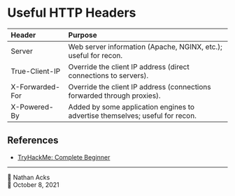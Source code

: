 # Useful HTTP Headers

| Header          | Purpose                                                                      |
|:--------------- |:---------------------------------------------------------------------------- |
| Server          | Web server information (Apache, NGINX, etc.); useful for recon.              |
| True-Client-IP  | Override the client IP address (direct connections to servers).              |
| X-Forwarded-For | Override the client IP address (connections forwarded through proxies).      |
| X-Powered-By    | Added by some application engines to advertise themselves; useful for recon. |

## References

* [TryHackMe: Complete Beginner](tryhackme-complete-beginner.md)

- - - -

<span aria-hidden="true">👤</span> Nathan Acks  
<span aria-hidden="true">📅</span> October 8, 2021
